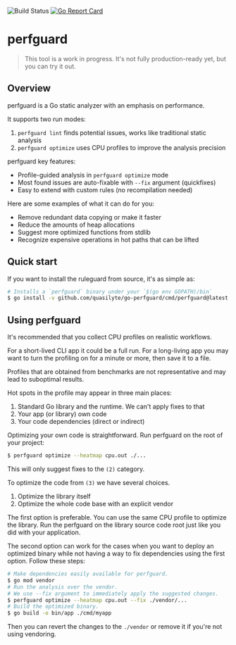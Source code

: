 ![Build Status](https://github.com/quasilyte/go-perfguard/workflows/Go/badge.svg)
[![Go Report Card](https://goreportcard.com/badge/github.com/quasilyte/go-perfguard)](https://goreportcard.com/report/github.com/quasilyte/go-perfguard)

# perfguard

> This tool is a work in progress.
> It's not fully production-ready yet, but you can try it out.

## Overview

perfguard is a Go static analyzer with an emphasis on performance.

It supports two run modes:

1. `perfguard lint` finds potential issues, works like traditional static analysis
2. `perfguard optimize` uses CPU profiles to improve the analysis precision

perfguard key features:

* Profile-guided analysis in `perfguard optimize` mode
* Most found issues are auto-fixable with `--fix` argument (quickfixes)
* Easy to extend with custom rules (no recompilation needed)

Here are some examples of what it can do for you:

* Remove redundant data copying or make it faster
* Reduce the amounts of heap allocations
* Suggest more optimized functions from stdlib
* Recognize expensive operations in hot paths that can be lifted

## Quick start

If you want to install the ruleguard from source, it's as simple as:

```bash
# Installs a `perfguard` binary under your `$(go env GOPATH)/bin`
$ go install -v github.com/quasilyte/go-perfguard/cmd/perfguard@latest
```

## Using perfguard

It's recommended that you collect CPU profiles on realistic workflows.

For a short-lived CLI app it could be a full run. For a long-living app you may want to turn the profiling on for a minute or more, then save it to a file.

Profiles that are obtained from benchmarks are not representative and may lead to suboptimal results.

Hot spots in the profile may appear in three main places:

1. Standard Go library and the runtime. We can't apply fixes to that
2. Your app (or library) own code
3. Your code dependencies (direct or indirect)

Optimizing your own code is straightforward. Run perfguard on the root of your project:

```bash
$ perfguard optimize --heatmap cpu.out ./...
```

This will only suggest fixes to the `(2)` category.

To optimize the code from `(3)` we have several choices.

1. Optimize the library itself
2. Optimize the whole code base with an explicit vendor

The first option is preferable. You can use the same CPU profile to optimize the library. Run the perfguard on the library source code root just like you did with your application.

The second option can work for the cases when you want to deploy an optimized binary while not having a way to fix dependencies using the first option. Follow these steps:

```bash
# Make dependencies easily available for perfguard.
$ go mod vendor
# Run the analysis over the vendor.
# We use --fix argument to immediately apply the suggested changes.
$ perfguard optimize --heatmap cpu.out --fix ./vendor/...
# Build the optimized binary.
$ go build -o bin/app ./cmd/myapp
```

Then you can revert the changes to the `./vendor` or remove it if you're not using vendoring.
